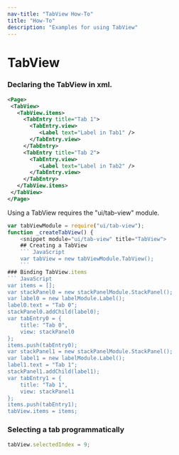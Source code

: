 ```yaml
---
nav-title: "TabView How-To"
title: "How-To"
description: "Examples for using TabView"
---
```

# TabView
### Declaring the TabView in xml.
```XML
<Page>
 <TabView>
   <TabView.items>
     <TabEntry title="Tab 1">
       <TabEntry.view>
          <Label text="Label in Tab1" />
       </TabEntry.view>
     </TabEntry>
     <TabEntry title="Tab 2">
       <TabEntry.view>
          <Label text="Label in Tab2" />
       </TabEntry.view>
     </TabEntry>
   </TabView.items>
 </TabView>
</Page>
```
Using a TabView requires the "ui/tab-view" module.
``` JavaScript
var tabViewModule = require("ui/tab-view");
function _createTabView() {
    <snippet module="ui/tab-view" title="TabView">
    ## Creating a TabView
    ``` JavaScript
    var tabView = new tabViewModule.TabView();
    ```
### Binding TabView.items
``` JavaScript
var items = [];
var stackPanel0 = new stackPanelModule.StackPanel();
var label0 = new labelModule.Label();
label0.text = "Tab 0";
stackPanel0.addChild(label0);
var tabEntry0 = {
    title: "Tab 0",
    view: stackPanel0
};
items.push(tabEntry0);
var stackPanel1 = new stackPanelModule.StackPanel();
var label1 = new labelModule.Label();
label1.text = "Tab 1";
stackPanel1.addChild(label1);
var tabEntry1 = {
    title: "Tab 1",
    view: stackPanel1
};
items.push(tabEntry1);
tabView.items = items;
```
### Selecting a tab programmatically
``` JavaScript
tabView.selectedIndex = 9;
```
